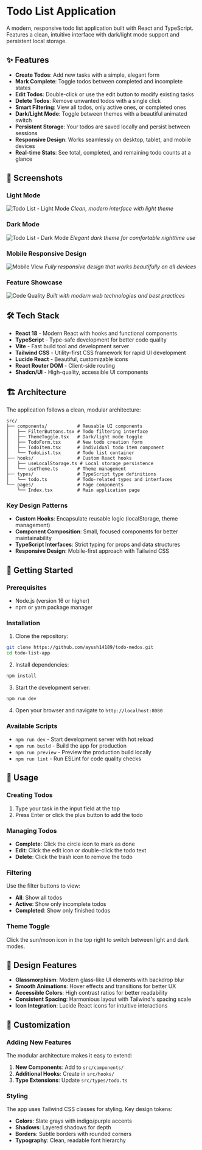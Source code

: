 # Todo List Application

A modern, responsive todo list application built with React and TypeScript. Features a clean, intuitive interface with dark/light mode support and persistent local storage.

## ✨ Features

- **Create Todos**: Add new tasks with a simple, elegant form
- **Mark Complete**: Toggle todos between completed and incomplete states
- **Edit Todos**: Double-click or use the edit button to modify existing tasks
- **Delete Todos**: Remove unwanted todos with a single click
- **Smart Filtering**: View all todos, only active ones, or completed ones
- **Dark/Light Mode**: Toggle between themes with a beautiful animated switch
- **Persistent Storage**: Your todos are saved locally and persist between sessions
- **Responsive Design**: Works seamlessly on desktop, tablet, and mobile devices
- **Real-time Stats**: See total, completed, and remaining todo counts at a glance

## 📸 Screenshots

### Light Mode
![Todo List - Light Mode](https://images.unsplash.com/photo-1488590528505-98d2b5aba04b?ixlib=rb-4.0.3&ixid=M3wxMjA3fDB8MHxwaG90by1wYWdlfHx8fGVufDB8fHx8fA%3D%3D&auto=format&fit=crop&w=1200&q=80)
*Clean, modern interface with light theme*

### Dark Mode
![Todo List - Dark Mode](https://images.unsplash.com/photo-1461749280684-dccba630e2f6?ixlib=rb-4.0.3&ixid=M3wxMjA3fDB8MHxwaG90by1wYWdlfHx8fGVufDB8fHx8fA%3D%3D&auto=format&fit=crop&w=1200&q=80)
*Elegant dark theme for comfortable nighttime use*

### Mobile Responsive Design
![Mobile View](https://images.unsplash.com/photo-1581091226825-a6a2a5aee158?ixlib=rb-4.0.3&ixid=M3wxMjA3fDB8MHxwaG90by1wYWdlfHx8fGVufDB8fHx8fA%3D%3D&auto=format&fit=crop&w=800&q=80)
*Fully responsive design that works beautifully on all devices*

### Feature Showcase
![Code Quality](https://images.unsplash.com/photo-1487058792275-0ad4aaf24ca7?ixlib=rb-4.0.3&ixid=M3wxMjA3fDB8MHxwaG90by1wYWdlfHx8fGVufDB8fHx8fA%3D%3D&auto=format&fit=crop&w=1200&q=80)
*Built with modern web technologies and best practices*

## 🛠️ Tech Stack

- **React 18** - Modern React with hooks and functional components
- **TypeScript** - Type-safe development for better code quality
- **Vite** - Fast build tool and development server
- **Tailwind CSS** - Utility-first CSS framework for rapid UI development
- **Lucide React** - Beautiful, customizable icons
- **React Router DOM** - Client-side routing
- **Shadcn/UI** - High-quality, accessible UI components

## 🏗️ Architecture

The application follows a clean, modular architecture:

```
src/
├── components/           # Reusable UI components
│   ├── FilterButtons.tsx # Todo filtering interface
│   ├── ThemeToggle.tsx   # Dark/light mode toggle
│   ├── TodoForm.tsx      # New todo creation form
│   ├── TodoItem.tsx      # Individual todo item component
│   └── TodoList.tsx      # Todo list container
├── hooks/                # Custom React hooks
│   ├── useLocalStorage.ts # Local storage persistence
│   └── useTheme.ts       # Theme management
├── types/                # TypeScript type definitions
│   └── todo.ts           # Todo-related types and interfaces
└── pages/                # Page components
    └── Index.tsx         # Main application page
```

### Key Design Patterns

- **Custom Hooks**: Encapsulate reusable logic (localStorage, theme management)
- **Component Composition**: Small, focused components for better maintainability
- **TypeScript Interfaces**: Strict typing for props and data structures
- **Responsive Design**: Mobile-first approach with Tailwind CSS

## 🚀 Getting Started

### Prerequisites

- Node.js (version 16 or higher)
- npm or yarn package manager

### Installation

1. Clone the repository:
```bash
git clone https://github.com/ayush14189/todo-medos.git
cd todo-list-app
```

2. Install dependencies:
```bash
npm install
```

3. Start the development server:
```bash
npm run dev
```

4. Open your browser and navigate to `http://localhost:8080`

### Available Scripts

- `npm run dev` - Start development server with hot reload
- `npm run build` - Build the app for production
- `npm run preview` - Preview the production build locally
- `npm run lint` - Run ESLint for code quality checks

## 📱 Usage

### Creating Todos
1. Type your task in the input field at the top
2. Press Enter or click the plus button to add the todo

### Managing Todos
- **Complete**: Click the circle icon to mark as done
- **Edit**: Click the edit icon or double-click the todo text
- **Delete**: Click the trash icon to remove the todo

### Filtering
Use the filter buttons to view:
- **All**: Show all todos
- **Active**: Show only incomplete todos
- **Completed**: Show only finished todos

### Theme Toggle
Click the sun/moon icon in the top right to switch between light and dark modes.

## 🎨 Design Features

- **Glassmorphism**: Modern glass-like UI elements with backdrop blur
- **Smooth Animations**: Hover effects and transitions for better UX
- **Accessible Colors**: High contrast ratios for better readability
- **Consistent Spacing**: Harmonious layout with Tailwind's spacing scale
- **Icon Integration**: Lucide React icons for intuitive interactions

## 🔧 Customization

### Adding New Features

The modular architecture makes it easy to extend:

1. **New Components**: Add to `src/components/`
2. **Additional Hooks**: Create in `src/hooks/`
3. **Type Extensions**: Update `src/types/todo.ts`

### Styling

The app uses Tailwind CSS classes for styling. Key design tokens:
- **Colors**: Slate grays with indigo/purple accents
- **Shadows**: Layered shadows for depth
- **Borders**: Subtle borders with rounded corners
- **Typography**: Clean, readable font hierarchy
